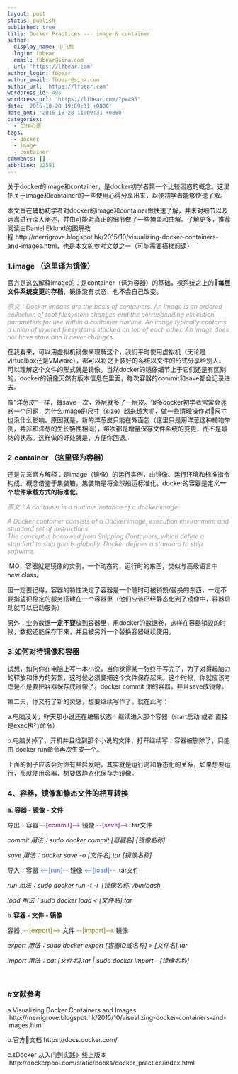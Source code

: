 ```yaml
---
layout: post
status: publish
published: true
title: Docker Practices --- image & container
author:
  display_name: 小飞熊
  login: fbbear
  email: fbbear@sina.com
  url: 'https://lfbear.com'
author_login: fbbear
author_email: fbbear@sina.com
author_url: 'https://lfbear.com'
wordpress_id: 495
wordpress_url: 'https://lfbear.com/?p=495'
date: '2015-10-28 19:09:31 +0800'
date_gmt: '2015-10-28 11:09:31 +0800'
categories:
  - 工作心语
tags:
  - docker
  - image
  - container
comments: []
abbrlink: 22581
---
```

<p>关于docker的image和container，是docker初学者第一个比较困惑的概念。这里把关于image和container的一些使用心得分享出来，以便初学者能够快速了解。</p>
<p>本文旨在辅助初学者对docker的image和container做快速了解，并未对细节以及远离进行深入阐述，并由可能对真正的细节做了一些掩盖和曲解。了解更多，推荐阅读由Daniel Eklund的图解教程&nbsp;http://merrigrove.blogspot.hk/2015/10/visualizing-docker-containers-and-images.html，也是本文的参考文献之一（可能需要搭梯阅读）</p>
<!-- more -->
<h3>1.image （这里译为镜像）</h3>
<p>官方是这么解释image的：是container（译为容器）的基础，裸系统之上的<strong>每层文件系统变更</strong>的<strong>存档</strong>，镜像没有状态，也不会自己改变。</p>
<p><span style="color: #999999;"><em>原文：Docker images are the basis of containers. An Image is an ordered collection of root filesystem changes and the corresponding execution parameters for use within a container runtime. An image typically contains a union of layered filesystems stacked on top of each other. An image does not have state and it never changes.</em></span></p>
<p>在我看来，可以用虚拟机镜像来理解这个，我们平时使用虚拟机（无论是virtualbox还是VMware），都可以将之上装好的系统以文件的形式分享给别人。可以理解这个文件的形式就是镜像。当然docker的镜像细节上于它们还是有区别的，docker的镜像天然有版本信息在里面，每次容器的commit和save都会记录进去。</p>
<p>像&ldquo;洋葱皮&rdquo;一样，每save一次，外层就多了一层皮。很多docker初学者常常会迷惑一个问题，为什么image的尺寸（size）越来越大呢，做一些清理操作对尺寸也没什么影响。原因就是，新的洋葱皮只能在外面包（这里只是用洋葱这种植物举例，并非和洋葱的生长特性相同），每次都是增量保存文件系统的变更，而不是最终的状态。这样做的好处就是，方便你回退。</p>
<h3></h3>
<h3>2.container （这里译为容器）</h3>
<p>还是先来官方解释：是image（镜像）的运行实例，由镜像、运行环境和标准指令构成。概念借鉴于集装箱，集装箱是将全球船运标准化，docker的容器是定义<strong>一个软件承载方式的标准化</strong>。</p>
<p><span style="color: #999999;"><em>原文：A container is a runtime instance of a docker image.</em></span></p>
<p><span style="color: #999999;"><em>A Docker container consists of a Docker image, execution environment and standard set of instructions</em></span><br />
<span style="color: #999999;"><em>The concept is borrowed from Shipping Containers, which define a standard to ship goods globally. Docker defines a standard to ship software.</em></span></p>
<p>IMO，容器就是镜像的实例，一个动态的，运行时的东西，类似与高级语言中 new class。</p>
<p>但一定要记得，容器的特性决定了容器是一个随时可被销毁/替换的东西，一定不要指望把稳定的服务搭建在一个容器里（他们应该已经静态化到了镜像中，容器启动就可以启动服务）</p>
<p>另外：业务数据<strong>一定不要</strong>放到容器里，用docker的数据卷，这样在容器销毁的时候，数据还能保存下来，并且被另外一个替换容器继续使用。</p>
<h3>3.如何对待镜像和容器</h3>
<p>试想，如何你在电脑上写一本小说，当你觉得某一张终于写完了，为了对得起脑力的释放和体力的劳累，这时候必须要把这个文件保存起来。这个时候，你就应该考虑是不是要把容器保存成镜像了。docker&nbsp;commit 你的容器，并且save成镜像。</p>
<p>第二天，你又有了新的灵感，想要继续写作了。就在此时：</p>
<p>a.电脑没关，昨天那小说还在编辑状态：继续进入那个容器（start启动 或者 直接是exec执行命令）</p>
<p>b.电脑关掉了，开机并且找到那个小说的文件，打开继续写：容器被删除了，只能由 docker run命令再次生成一个。</p>
<p>上面的例子应该会对你有些启发吧，其实就是运行时和静态化的关系，如果想要运行，那就使用容器，想要做静态化保存为镜像。</p>
<h3></h3>
<h3>4、容器，镜像和静态文件的相互转换</h3>
<p><strong>a. 容器 - 镜像 - 文件</strong></p>
<p>导出：容器 <span style="color: #800080;">--[commit]--></span> 镜像 <span style="color: #800080;">--[save]--></span> .tar文件</p>
<p><em>commit 用法：sudo docker commit [容器名] [镜像名称]&nbsp;</em></p>
<p><em>save 用法：docker save -o&nbsp;[文件名].tar&nbsp;[镜像名称]</em></p>
<p>导入：容器 <span style="color: #3366ff;"><--[run]--</span> 镜像 <span style="color: #3366ff;"><--[load]--</span> .tar文件</p>
<p><em>run 用法：sudo docker run -t -i &nbsp;[镜像名称] /bin/bash</em></p>
<p><em>load 用法：sudo docker load <&nbsp;[文件名].tar</em></p>
<p><strong>b.容器 - 文件 - 镜像</strong></p>
<p>容器 &nbsp;<span style="color: #808000;">--[export]--></span> 文件 <span style="color: #808000;">--[import]--></span> 镜像</p>
<p><em>export 用法：sudo&nbsp;docker export [容器ID或名称]&nbsp;> [文件名].tar</em></p>
<p><em>import 用法：cat [文件名].tar | sudo&nbsp;docker import -&nbsp;[镜像名称]</em></p>
<p>&nbsp;</p>
<h3>#文献参考</h3>
<p>a.Visualizing Docker Containers and Images &nbsp;http://merrigrove.blogspot.hk/2015/10/visualizing-docker-containers-and-images.html</p>
<p>b.官方文档&nbsp;https://docs.docker.com/</p>
<p>c.《Docker 从入门到实践》线上版本 &nbsp;http://dockerpool.com/static/books/docker_practice/index.html</p>
